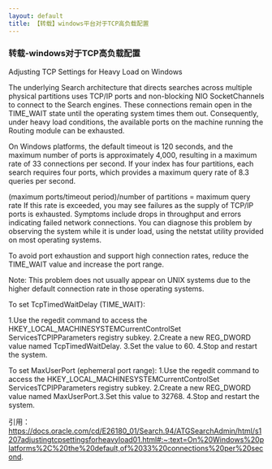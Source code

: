 ```yaml
---
layout: default
title: 【转载】windows平台对于TCP高负载配置
---
```


### 转载-windows对于TCP高负载配置

Adjusting TCP Settings for Heavy Load on Windows

The underlying Search architecture that directs searches across multiple physical partitions uses TCP/IP ports and non-blocking NIO SocketChannels to connect to the Search engines. These connections remain open in the TIME_WAIT state until the operating system times them out. Consequently, under heavy load conditions, the available ports on the machine running the Routing module can be exhausted.

On Windows platforms, the default timeout is 120 seconds, and the maximum number of ports is approximately 4,000, resulting in a maximum rate of 33 connections per second. If your index has four partitions, each search requires four ports, which provides a maximum query rate of 8.3 queries per second.

(maximum ports/timeout period)/number of partitions = maximum query rate
If this rate is exceeded, you may see failures as the supply of TCP/IP ports is exhausted. Symptoms include drops in throughput and errors indicating failed network connections. You can diagnose this problem by observing the system while it is under load, using the netstat utility provided on most operating systems.

To avoid port exhaustion and support high connection rates, reduce the TIME_WAIT value and increase the port range.

Note: This problem does not usually appear on UNIX systems due to the higher default connection rate in those operating systems.

To set TcpTimedWaitDelay (TIME_WAIT):

1.Use the regedit command to access the HKEY_LOCAL_MACHINESYSTEMCurrentControlSet ServicesTCPIPParameters registry subkey.
2.Create a new REG_DWORD value named TcpTimedWaitDelay.
3.Set the value to 60.
4.Stop and restart the system.

To set MaxUserPort (ephemeral port range):
1.Use the regedit command to access the HKEY_LOCAL_MACHINESYSTEMCurrentControlSet ServicesTCPIPParameters registry subkey.
2.Create a new REG_DWORD value named MaxUserPort.3.Set this value to 32768.
4.Stop and restart the system.

引用：https://docs.oracle.com/cd/E26180_01/Search.94/ATGSearchAdmin/html/s1207adjustingtcpsettingsforheavyload01.html#:~:text=On%20Windows%20platforms%2C%20the%20default,of%2033%20connections%20per%20second.